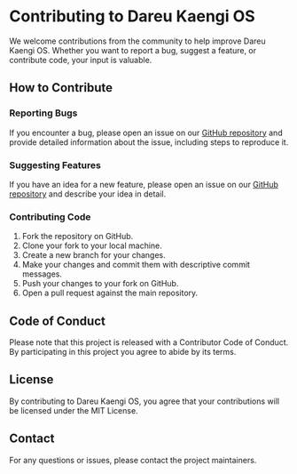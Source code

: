 # Contributing to Dareu Kaengi OS

We welcome contributions from the community to help improve Dareu Kaengi OS. Whether you want to report a bug, suggest a feature, or contribute code, your input is valuable.

## How to Contribute

### Reporting Bugs
If you encounter a bug, please open an issue on our [GitHub repository](https://github.com/YeonSphere/Dareu_Kaengi) and provide detailed information about the issue, including steps to reproduce it.

### Suggesting Features
If you have an idea for a new feature, please open an issue on our [GitHub repository](https://github.com/YeonSphere/Dareu_Kaengi) and describe your idea in detail.

### Contributing Code
1. Fork the repository on GitHub.
2. Clone your fork to your local machine.
3. Create a new branch for your changes.
4. Make your changes and commit them with descriptive commit messages.
5. Push your changes to your fork on GitHub.
6. Open a pull request against the main repository.

## Code of Conduct
Please note that this project is released with a Contributor Code of Conduct. By participating in this project you agree to abide by its terms.

## License
By contributing to Dareu Kaengi OS, you agree that your contributions will be licensed under the MIT License.

## Contact
For any questions or issues, please contact the project maintainers.
